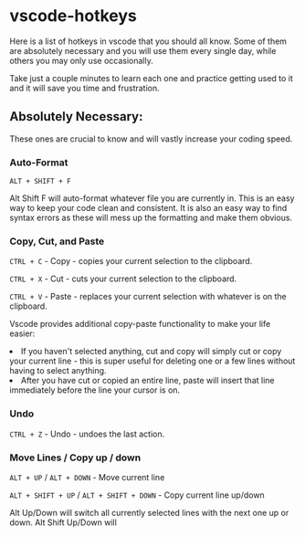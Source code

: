 # vscode-hotkeys

Here is a list of hotkeys in vscode that you should all know. Some of them are absolutely necessary and you will use them every single day, while others you may only use occasionally.

Take just a couple minutes to learn each one and practice getting used to it and it will save you time and frustration.

## Absolutely Necessary:

These ones are crucial to know and will vastly increase your coding speed.

### Auto-Format

`ALT + SHIFT + F`

Alt Shift F will auto-format whatever file you are currently in. This is an easy way to keep your code clean and consistent. It is also an easy way to find syntax errors as these will mess up the formatting and make them obvious.

### Copy, Cut, and Paste

`CTRL + C` - Copy - copies your current selection to the clipboard.

`CTRL + X` - Cut - cuts your current selection to the clipboard.

`CTRL + V` - Paste - replaces your current selection with whatever is on the clipboard.

Vscode provides additional copy-paste functionality to make your life easier:

<li>If you haven't selected anything, cut and copy will simply cut or copy your current line - this is super useful for deleting one or a few lines without having to select anything.</li>
<li>After you have cut or copied an entire line, paste will insert that line immediately before the line your cursor is on.</li>

### Undo

`CTRL + Z` - Undo - undoes the last action.

### Move Lines / Copy up / down

`ALT + UP` / `ALT + DOWN` - Move current line

`ALT + SHIFT + UP` / `ALT + SHIFT + DOWN` - Copy current line up/down

Alt Up/Down will switch all currently selected lines with the next one up or down.
Alt Shift Up/Down will 
